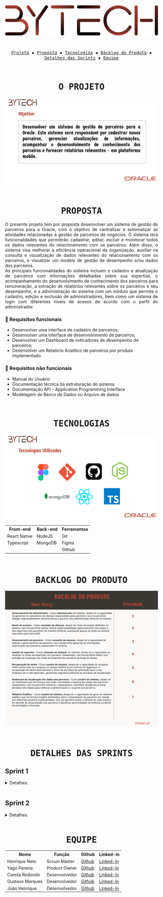 <p align="center"> <img src="/readme/Logo.png" alt="Equipe bytech"/></p>
<br>
<p align="center">
  <samp>
    <a href="#o-projeto">Projeto</a> ▪️
    <a href="#proposta">Proposta</a> ▪️
    <a href="#tecnologias">Tecnologias</a> ▪️
    <a href="#backlog-do-produto">Backlog do Produto</a> ▪️
    <a href="#detalhes-das-sprints">Detalhes das Sprints</a> ▪️
    <a href="#equipe">Equipe</a>
    
  </samp>
</p>

<br>

<h1 align="center"><samp>O PROJETO</samp></h1>

![Equipe bytech](/readme/objetivo.png)

<br>
<h1 align="center"><samp>PROPOSTA</samp></h1>

<p align = "justify"> O presente projeto tem por proposta desenvolver um sistema de gestão de parceiros para a Oracle, com o objetivo de centralizar e automatizar as atividades relacionadas à gestão de parceiros de negócios. O sistema terá funcionalidades que permitirão cadastrar, editar, excluir e monitorar todos os dados relevantes do relacionamento com os parceiros. Além disso, o sistema visa melhorar a eficiência operacional da organização, auxiliar na consulta e visualização de dados relevantes do relacionamento com os parceiros, e visualizar um modelo de gestão de desempenho e/ou dados dos parceiros. <br>
As principais funcionalidades do sistema incluem o cadastro e atualização de parceiros com informações detalhadas sobre sua expertise, o acompanhamento do desenvolvimento de conhecimento dos parceiros para remuneração, a extração de relatórios relevantes sobre os parceiros e seu desempenho, e a administração do sistema com um módulo que permite o cadastro, edição e exclusão de administradores, bem como um sistema de login com diferentes níveis de acesso de acordo com o perfil do administrador. </p>

### 📖 Requisitos funcionais
+ Desenvolver uma interface de cadastro de parceiros;
+ Desenvolver uma interface de desenvolvimento de parceiros;
+ Desenvolver um Dashboard de indicadores de desempenho de parceiros;
+ Desenvolver um Relatório Analítico de parceiros por produto implementado.


### 🔖 Requisitos não funcionais
+ Manual do Usuário
+ Documentação técnica da estruturação do sistema
+ Documentação API – Application Programming Interface
+ Modelagem de Banco de Dados ou Arquivo de dados
<br>

<h1 align="center"><samp>TECNOLOGIAS</samp></h1>

![Equipe bytech](/readme/tecnologias.png)

<table align="center">
  <tr>
    <th><b>Front-end</b></th>
    <th><b>Back-end</b></th>
    <th><b>Ferramentas</b></th>
  </tr>
  <tr>
    <td>React Native</td>
    <td>NodeJS</td>
    <td>Git</td>
  </tr>
  <tr>
    <td>Typescript</td>
    <td>MongoDB</td>
    <td>Figma</td>
  </tr>
  <tr>
    <td></td>
    <td></td>
    <td>Github</td>
  </tr>
</table>

<br>
<h1 align="center"><samp>BACKLOG DO PRODUTO</samp></h1>

![Equipe bytech](/readme/backlogProduto.png)

<br>
<h1 align="center"><samp>DETALHES DAS SPRINTS</samp></h1>
<h2>Sprint 1</h2>
<details>
  <summary>Detalhes</summary>
<h3 align="center">Backlog da Sprint</h3>

![Equipe bytech](/readme/backlogSprint1.png)

   <br>

 <h3 align="center">Critérios de aceitação</h3>

![Equipe bytech](/readme/criterioAceitacaoSprint1.png)

   <br>

   <h3 align="center">Burndown</h3>

![Equipe bytech](/readme/burndownSprint1.png)

   <br>

<h3 align="center">Login como Administrador.</h3>

<p align="center">
    <img src="/readme/loginAdministrador.gif"/>
    <br>
    <a href="https://youtube.com/shorts/QfVdLAiZrwI">Link para uma melhor resolução</a>
</p>

   <br>

 <h3 align="center">Editar o perfil consultor de alianças.</h3>

 <p align="center">
    <img src="/readme/editarConsultorAliancas.gif"/>
    <br>
    <a href="https://youtube.com/shorts/k-mWljAZT0U">Link para uma melhor resolução</a>
</p>

   <br>

   <h3 align="center">Adicionar consultor de alianças.</h3>

 <p align="center">
    <img src="/readme/adicionarConsultorAliancas.gif"/>
    <br>
    <a href="https://youtube.com/shorts/jaJvUHtxoDg">Link para uma melhor resolução</a>
</p>

   <br>
</details>
<br>

<h2>Sprint 2</h2>
<details>
  <summary>Detalhes</summary>
  <h3 align="center">Backlog da Sprint</h3>

![Equipe bytech](/readme/backlogSprint2.png)

   <br>

 <h3 align="center">Critérios de aceitação</h3>

![Equipe bytech](/readme/criterioAceitacaoSprint2.png)

   <br>

   <h3 align="center">Burndown</h3>

![Equipe bytech](/readme/burndownSprint2.png)

   <br>

   <h3 align="center">Login como Consultor de Alianças.</h3>

<p align="center">
    <img src="/readme/loginConsultorAliancas.gif"/>
    <br>
    <a href="https://youtube.com/shorts/GcA-2Alec6g?feature=share">Link para uma melhor resolução</a>
</p>

   <br>

   <h3 align="center">Adicionar parceiro.</h3>

<p align="center">
    <img src="/readme/adicionarParceiro.gif"/>
    <br>
    <a href="https://youtube.com/shorts/wMTgTlr982w?feature=share">Link para uma melhor resolução</a>
</p>

   <br>

<h3 align="center">Adicionar Track e Expertise do parceiro.</h3>

<p align="center">
    <img src="/readme/adicionarTrackExpertise.gif"/>
    <br>
    <a href="https://youtube.com/shorts/E7BV9YUvAck?feature=share">Link para uma melhor resolução</a>
</p>

   <br>


</details>
<br>

<h1 align="center"><samp>EQUIPE</samp></h1>

<table align="center">
  <tr>
    <th><b>Nome</b></th>
    <th><b>Função</b></th>
    <th><b>Github</b></th>
    <th><b>Linked-In</b></th>
  </tr>
 <tr>
    <td>Henrique Neto</td>
    <td>Scrum Master</td>
    <td><a href="https://github.com/henriqFerreira">Github</a></td>
    <td><a href="https://www.linkedin.com/in/henriquepfneto/">Linked-In</a></td>
  </tr>
   <tr>
    <td>Yago Pereira</td>
    <td>Product Owner</td>
    <td><a href="https://github.com/YagoPSilva">Github</a></td>
    <td><a href="https://www.linkedin.com/in/yago-pereira21/">Linked-In</a></td>
  </tr>
  <tr>
    <td>Camila Redondo</td>
    <td>Desenvolvedor</td>
    <td><a href="https://github.com/CamilaRedondo">Github</a></td>
    <td><a href="https://www.linkedin.com/in/camila-silveira-redondo-7941631ab/">Linked-In</a></td>
  </tr>
  <tr>
    <td>Gustavo Marques</td>
    <td>Desenvolvedor</td>
    <td><a href="https://github.com/gusta7597">Github</a></td>
    <td><a href="https://www.linkedin.com/in/gustavo-marques-lima-695b331a2/">Linked-In</a></td>
  </tr>
  <tr>
    <td>João Henrique</td>
    <td>Desenvolvedor</td>
    <td><a href="https://github.com/JoaoHenrique7">Github</a></td>
    <td><a href="https://www.linkedin.com/in/jo%C3%A3o-henrique-trist%C3%A3o-b63385207/">Linked-In</a></td>
  </tr>
</table>
